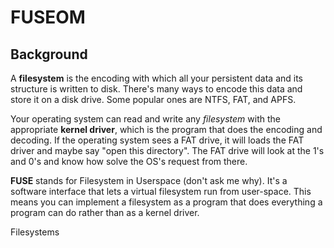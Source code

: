 # FUSEOM

## Background

A **filesystem** is the encoding with which all your persistent data and its
structure is written to disk. There's many ways to encode this data and store it
on a disk drive. Some popular ones are NTFS, FAT, and APFS.

Your operating system can read and write any _filesystem_ with the appropriate
**kernel driver**, which is the program that does the encoding and decoding.
If the operating system sees a FAT drive, it will loads the FAT driver and maybe
say "open this directory". The FAT drive will look at the 1's and 0's and know
how solve the OS's request from there.

**FUSE** stands for Filesystem in Userspace (don't ask me why). It's a software
interface that lets a virtual filesystem run from user-space. This means you can
implement a filesystem as a program that does everything a program can do
rather than as a kernel driver.

Filesystems
